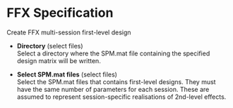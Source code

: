 # FFX Specification  
Create FFX multi-session first-level design

* **Directory** (select files)  
Select a directory where the SPM.mat file containing the specified design matrix will be written.

* **Select SPM.mat files** (select files)  
Select the SPM.mat files that contains first-level designs.
They must have the same number of parameters for each session.
These are assumed to represent session-specific realisations of 2nd-level effects.
